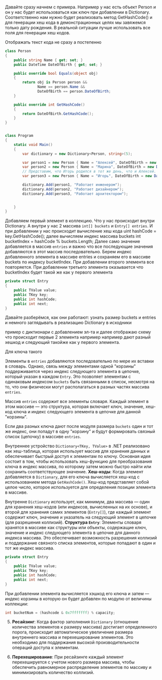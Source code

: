 Давайте сразу начнем с примера. Например у нас есть объект Person и он у нас будет использоваться как ключ при добавлении в Dictionary. Соответственно нам нужно будет реализовать метод GetHashCode() и для генерации хеш кода в демонстрационных целях мы завяжемся только дату рождения. В реальной ситуации лучше использовать все поля для генерации хеш кодов.

Отображать текст кода не сразу а постепенно

```cs
class Person
{
    public string Name { get; set; }
    public DateTime DateOfBirth { get; set; }

    public override bool Equals(object obj)
    {
        return obj is Person person &&
               Name == person.Name &&
               DateOfBirth == person.DateOfBirth;
    }

    public override int GetHashCode()
    {        
        return DateOfBirth.GetHashCode();
    }
}


class Program
{
    static void Main()
    {
        var dictionary = new Dictionary<Person, string>(5);

        var person1 = new Person { Name = "Алексей", DateOfBirth = new DateTime(1985, 5, 22) };
        var person2 = new Person { Name = "Марина", DateOfBirth = new DateTime(1990, 8, 14) };
        // Представим, что Игорь родился в тот же день, что и Алексей.
        var person3 = new Person { Name = "Игорь", DateOfBirth = new DateTime(1985, 5, 22) };

        dictionary.Add(person1, "Работает инженером");
        dictionary.Add(person2, "Работает дизайнером");
        dictionary.Add(person3, "Работает архитектором");

        
    }
}
```

Добавляем первый элемент в коллекцию. Что у нас происходит внутри Dictionary. А внутри у нас 2 массива `int[] buckets` и `Entry[] entries`. И при добавлении у нас происходит вычисление хеш кода
uint hashCode = key.GetHashCode();
далее вычисляем индекс массива buckets
int bucketIndex = hashCode % buckets.Length;
Далее само значение добавляется в  массив `entries` и важно что все последующие значения добавляются в этот массив последовательно.
Берем индекс добавленного элемента в массиве entries и сохраняем его в массиве buckets по индексу bucketIndex.
При добавлении второго элемента все повторяется.
При добавлении третьего элемента оказывается что bucketIndex будет такой же как у первого элемента


```cs
private struct Entry
{
    public TValue value;
    public TKey key;
    public int hashCode;
    public int next;    
}
```

Давайте разберёмся, как они работают:
узнать размер buckets и entries
и немного заглядывать в реализацию Dictionary в исходники

пример с диктионари с добавлением эл-та
и далее отображаю схему что происходит
первые 2 элемента например например дают разный хешкод и следующий такойже как у первого элемента.

Для ключа такого


Элементы в `entries` добавляются последовательно по мере их вставки в словарь. Однако, связь между элементами одной "корзины" поддерживается через индекс следующего элемента в цепочке, который указан в каждом `Entry`. Это позволяет элементам с одинаковым индексом `buckets` быть связанными в список, несмотря на то, что они физически могут располагаться в разных частях массива `entries`.

Массив `entries` содержит все элементы словаря. Каждый элемент в этом массиве — это структура, которая включает ключ, значение, хеш-код ключа и индекс следующего элемента в цепочке для данной "корзины".

Если два разных ключа дают после модуля размера `buckets` один и тот же индекс, они попадут в одну "корзину" и будут формировать связный список (цепочку) в массиве `entries`.

Внутреннее устройство `Dictionary<TKey, TValue>` в .NET реализовано как хеш-таблица, которая использует массив для хранения данных и обеспечивает быстрый доступ к элементам по ключу. Основная идея состоит в том, чтобы использовать хеш-функцию для преобразования ключа в индекс массива, по которому затем можно быстро найти или сохранить соответствующее значение.
**Хеш-коды**: Когда элемент добавляется в `Dictionary`, для его ключа вычисляется хеш-код с использованием метода `GetHashCode()`. Хеш-код представляет собой целое число, которое используется для определения позиции элемента в массиве.

Внутренне `Dictionary` использует, как минимум, два массива — один для хранения хеш-кодов (или индексов, вычисленных на их основе), и второй для хранения самих элементов (`Entry[]`), где каждый элемент содержит ключ, значение и указатель на следующий элемент в цепочке (для разрешения коллизий).
**Структура `Entry`**: Элементы словаря хранятся в массиве как структуры или объекты, содержащие ключ, значение и индекс следующего элемента в цепочке для данного индекса массива. Это обеспечивает возможность разрешения коллизий и поддержание связного списка элементов, которые попадают в один и тот же индекс массива.

```cs
private struct Entry
{
    public TValue value;
    public TKey key;
    public int hashCode;
    public int next;    
}
```

При добавлении элемента вычисляется хэшкод его ключа и затем — индекс корзины в которую он будет добавлен по модулю от величины коллекции:

```cs
int bucketNum = (hashcode & 0x7fffffff) % capacity;
```


5. **Ресайзинг**: Когда фактор заполнения `Dictionary` (отношение количества элементов к размеру массива) достигает определенного порога, происходит автоматическое увеличение размера внутреннего массива и перехеширование элементов. Это необходимо для поддержания высокой производительности операций доступа к элементам.
    
6. **Перехеширование**: При ресайзинге каждый элемент перехешируется с учетом нового размера массива, чтобы обеспечить равномерное распределение элементов по массиву и минимизировать количество коллизий.
